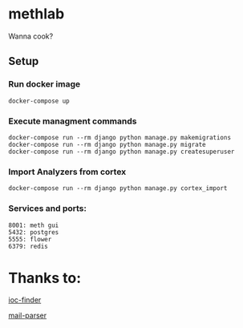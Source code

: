 # methlab

Wanna cook?

## Setup

### Run docker image
```
docker-compose up
```

### Execute managment commands
```
docker-compose run --rm django python manage.py makemigrations
docker-compose run --rm django python manage.py migrate
docker-compose run --rm django python manage.py createsuperuser
```

### Import Analyzers from cortex
```
docker-compose run --rm django python manage.py cortex_import
```

### Services and ports:
```
8001: meth gui
5432: postgres 
5555: flower
6379: redis
```


# Thanks to:
[ioc-finder](https://github.com/fhightower/ioc-finder)

[mail-parser](https://github.com/SpamScope/mail-parser)
